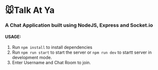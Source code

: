 # 🐭Talk At Ya

### A Chat Application built using NodeJS, Express and Socket.io

#### USAGE:
  1. Run `npm install` to install dependencies
  2. Run `npm run start` to start the server or `npm run dev` to startt server in development mode.
  3. Enter Username and Chat Room to join.
